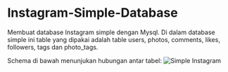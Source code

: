 # Instagram-Simple-Database

Membuat database Instagram simple dengan Mysql. Di dalam database simple ini table yang dipakai adalah table users, photos, comments, likes, followers, tags dan photo_tags. 

Schema di bawah menunjukan hubungan antar tabel:
![Simple Instagram](https://github.com/FilBert0/Instagram-Simple-Database/assets/115127152/9a4a6050-434f-4cd5-9db1-f857fc7604b0)
